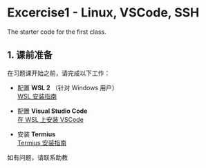 # Excercise1 - Linux, VSCode, SSH

The starter code for the first class.

## 1. 课前准备

在习题课开始之前，请完成以下工作：

- 配置 **WSL 2** （针对 Windows 用户）  
  [WSL 安装指南](https://learn.microsoft.com/en-us/windows/wsl/install)

- 配置 **Visual Studio Code**  
  [在 WSL 上安装 VSCode](https://learn.microsoft.com/en-us/windows/wsl/tutorials/wsl-vscode)

- 安装 **Termius**  
  [Termius 安装指南](https://termius.com/)

如有问题，请联系助教
